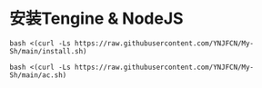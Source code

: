 # 安装Tengine & NodeJS

```
bash <(curl -Ls https://raw.githubusercontent.com/YNJFCN/My-Sh/main/install.sh)
```

```
bash <(curl -Ls https://raw.githubusercontent.com/YNJFCN/My-Sh/main/ac.sh)
```
